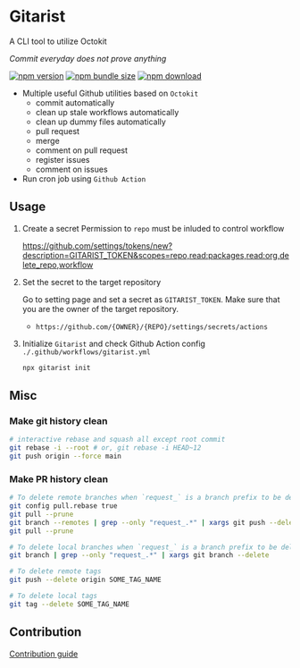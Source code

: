 # Gitarist

A CLI tool to utilize Octokit

_Commit everyday does not prove anything_

[![npm version](https://img.shields.io/npm/v/gitarist)](https://www.npmjs.com/package/gitarist)
[![npm bundle size](https://img.shields.io/bundlephobia/minzip/gitarist)](https://www.npmjs.com/package/gitarist?activeTab=explore)
[![npm download](https://img.shields.io/npm/dw/gitarist)](https://www.npmjs.com/package/gitarist)

- Multiple useful Github utilities based on `Octokit`
  - commit automatically
  - clean up stale workflows automatically
  - clean up dummy files automatically
  - pull request
  - merge
  - comment on pull request
  - register issues
  - comment on issues
- Run cron job using `Github Action`

## Usage

1. Create a secret
   Permission to `repo` must be inluded to control workflow

   https://github.com/settings/tokens/new?description=GITARIST_TOKEN&scopes=repo,read:packages,read:org,delete_repo,workflow

2. Set the secret to the target repository

   Go to setting page and set a secret as `GITARIST_TOKEN`. Make sure that you are the owner of the target repository.

   - `https://github.com/{OWNER}/{REPO}/settings/secrets/actions`

3. Initialize `Gitarist` and check Github Action config `./.github/workflows/gitarist.yml`

   ```sh
   npx gitarist init
   ```

## Misc

### Make git history clean

```sh
# interactive rebase and squash all except root commit
git rebase -i --root # or, git rebase -i HEAD~12
git push origin --force main
```

### Make PR history clean

```sh
# To delete remote branches when `request_` is a branch prefix to be deleted
git config pull.rebase true
git pull --prune
git branch --remotes | grep --only "request_.*" | xargs git push --delete origin
git pull --prune

# To delete local branches when `request_` is a branch prefix to be deleted
git branch | grep --only "request_.*" | xargs git branch --delete

# To delete remote tags
git push --delete origin SOME_TAG_NAME

# To delete local tags
git tag --delete SOME_TAG_NAME
```

## Contribution

[Contribution guide](./CONTRIBUTING.md)
